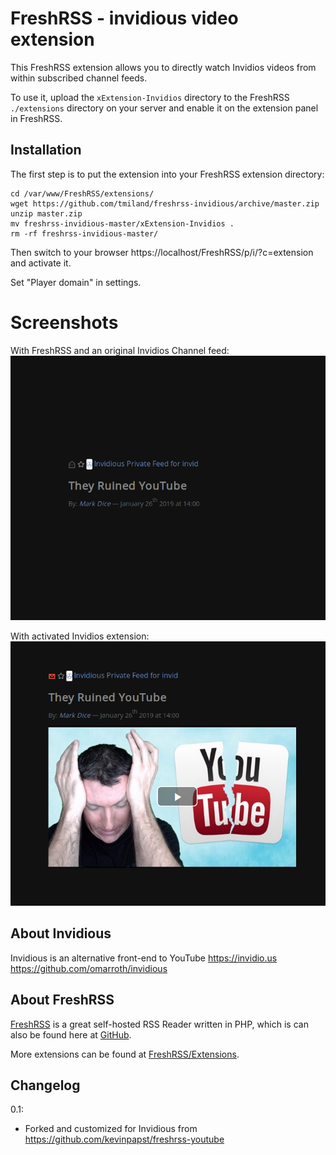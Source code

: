 # FreshRSS - invidious video extension

This FreshRSS extension allows you to directly watch Invidios videos from within subscribed channel feeds.



To use it, upload the ```xExtension-Invidios``` directory to the FreshRSS `./extensions` directory on your server and enable it on the extension panel in FreshRSS.

## Installation

The first step is to put the extension into your FreshRSS extension directory:
```
cd /var/www/FreshRSS/extensions/
wget https://github.com/tmiland/freshrss-invidious/archive/master.zip
unzip master.zip
mv freshrss-invidious-master/xExtension-Invidios .
rm -rf freshrss-invidious-master/
```

Then switch to your browser https://localhost/FreshRSS/p/i/?c=extension and activate it.

Set "Player domain" in settings.

# Screenshots

With FreshRSS and an original Invidios Channel feed:
![screenshot before](https://raw.githubusercontent.com/tmiland/freshrss-invidious/master/example2.png?raw=true "Without this extension the video is not shown")

With activated Invidios extension:
![screenshot after](https://raw.githubusercontent.com/tmiland/freshrss-invidious/master/example.png?raw=true "After activationg the extension you can enjoy your video directly in the FreshRSS stream")

## About Invidious
Invidious is an alternative front-end to YouTube
https://invidio.us
https://github.com/omarroth/invidious

## About FreshRSS
[FreshRSS](https://freshrss.org/) is a great self-hosted RSS Reader written in PHP, which is can also be found here at [GitHub](https://github.com/FreshRSS/FreshRSS).

More extensions can be found at [FreshRSS/Extensions](https://github.com/FreshRSS/Extensions).

## Changelog

0.1:
* Forked and customized for Invidious from https://github.com/kevinpapst/freshrss-youtube
